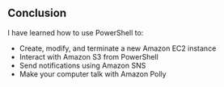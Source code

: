 ## Conclusion
I have learned how to use PowerShell to:
- Create, modify, and terminate a new Amazon EC2 instance
- Interact with Amazon S3 from PowerShell
- Send notifications using Amazon SNS
- Make your computer talk with Amazon Polly
